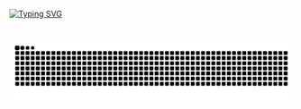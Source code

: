 <a href="https://git.io/typing-svg"><img src="https://readme-typing-svg.demolab.com?font=Silkscreen&size=50&duration=1500&pause=1000&center=true&multiline=true&width=900&height=200&lines=veud;A+passionate+hobbyist+dev;Languages%3A+C%23%2C+JS%2C+Python" alt="Typing SVG" /></a>
#

<picture>
  <source media="(prefers-color-scheme: dark)" srcset="https://raw.githubusercontent.com/veudal/veudal/output/github-contribution-grid-snake-dark.svg">
  <source media="(prefers-color-scheme: light)" srcset="https://raw.githubusercontent.com/veudal/veudal/output/github-contribution-grid-snake.svg">
  <img alt="github contribution grid snake animation" src="https://raw.githubusercontent.com/veudal/veudal/output/github-contribution-grid-snake-dark.svg">
</picture>
